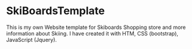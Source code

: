 # SkiBoardsTemplate
This is my own Website template for Skiboards Shopping store and more information about Skiing. I have created it  with HTM, CSS (bootstrap), JavaScript (Jquery). 
